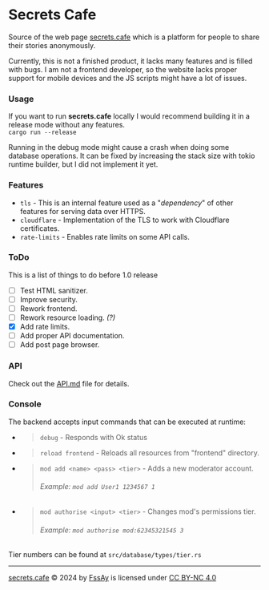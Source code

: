 # Secrets Cafe
Source of the web page [secrets.cafe](https://secrets.cafe/) which is a platform for people to share their stories anonymously.

Currently, this is not a finished product, it lacks many features and is filled with bugs. 
I am not a frontend developer, so the website lacks proper support for mobile devices and the JS scripts might have a lot of issues.

### Usage
If you want to run **secrets.cafe** locally I would recommend building it in a release mode without any features. <br>
`cargo run --release`

Running in the debug mode might cause a crash when doing some database operations.
It can be fixed by increasing the stack size with tokio runtime builder, but I did not implement it yet.

### Features
- `tls` - This is an internal feature used as a "_dependency_" of other features for serving data over HTTPS.
- `cloudflare` - Implementation of the TLS to work with Cloudflare certificates.
- `rate-limits` - Enables rate limits on some API calls.

### ToDo
This is a list of things to do before 1.0 release
- [ ] Test HTML sanitizer.
- [ ] Improve security.
- [ ] Rework frontend.
- [ ] Rework resource loading. _(?)_
- [x] Add rate limits.
- [ ] Add proper API documentation.
- [ ] Add post page browser.

### API
Check out the [API.md](API.md) file for details.

### Console
The backend accepts input commands that can be executed at runtime:
- > `debug` - Responds with Ok status
- > `reload frontend` - Reloads all resources from "frontend" directory.
- > `mod add <name> <pass> <tier>` - Adds a new moderator account.
  > ###### Example: `mod add User1 1234567 1`
- > `mod authorise <input> <tier>` - Changes mod's permissions tier.
  > ###### Example: `mod authorise mod:62345321545 3`

Tier numbers can be found at `src/database/types/tier.rs`

---
[secrets.cafe](https://secrets.cafe) © 2024 by [FssAy](https://github.com/FssAy) is licensed under [CC BY-NC 4.0](https://creativecommons.org/licenses/by-nc/4.0/?ref=chooser-v1)
